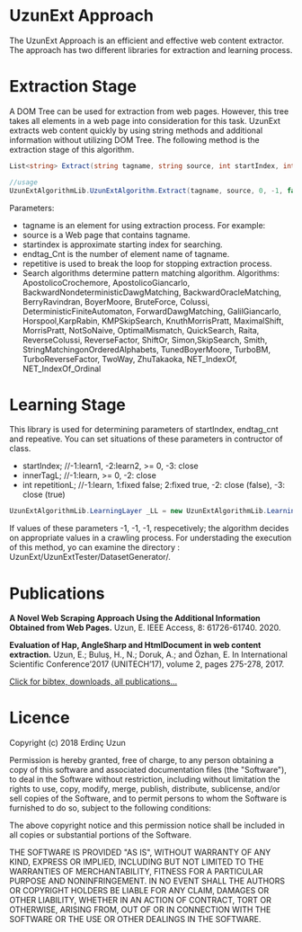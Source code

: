 # UzunExt Approach
The UzunExt Approach is an efficient and effective web content extractor. The approach has two different libraries for extraction and learning process.

# Extraction Stage
A DOM Tree can be used for extraction from web pages. However, this tree takes all elements in a web page into consideration for this task. UzunExt extracts web content quickly by using string methods and additional information without utilizing DOM Tree. The following method is the extraction stage of this algorithm.

```csharp
List<string> Extract(string tagname, string source, int startIndex, int endtag_cnt, bool repeative, ESMAJ.SearchAlgoritms.SearchAlgorithm sa);

//usage
UzunExtAlgorithmLib.UzunExtAlgorithm.Extract(tagname, source, 0, -1, false, (ESMAJ.SearchAlgoritms.SearchAlgorithm)34);
```
Parameters:
* tagname is an element for using extraction process. For example: <div id="main"> 
* source is a Web page that contains tagname.
* startindex is approximate starting index for searching.
* endtag_Cnt is the number of element name of tagname. 
* repetitive is used to break the loop for stopping extraction process.
* Search algorithms determine pattern matching algorithm. Algorithms: ApostolicoCrochemore, ApostolicoGiancarlo, BackwardNondeterministicDawgMatching, BackwardOracleMatching, BerryRavindran, BoyerMoore, BruteForce, Colussi, DeterministicFiniteAutomaton, ForwardDawgMatching, GalilGiancarlo, Horspool,KarpRabin, KMPSkipSearch, KnuthMorrisPratt, MaximalShift, MorrisPratt, NotSoNaive, OptimalMismatch, QuickSearch, Raita, ReverseColussi, ReverseFactor, ShiftOr, Simon,SkipSearch, Smith, StringMatchingonOrderedAlphabets, TunedBoyerMoore, TurboBM, TurboReverseFactor, TwoWay, ZhuTakaoka, NET_IndexOf, NET_IndexOf_Ordinal

# Learning Stage
This library is used for determining parameters of startIndex, endtag_cnt and repeative. You can set situations of these parameters in contructor of class.
* startIndex; //-1:learn1, -2:learn2, >= 0, -3: close
* innerTagL; //-1:learn, >= 0, -2: close
* int repetitionL; //-1:learn, 1:fixed false; 2:fixed true, -2: close (false), -3: close (true)
```csharp
UzunExtAlgorithmLib.LearningLayer _LL = new UzunExtAlgorithmLib.LearningLayer(learn_StartingPos, learn_ITC, learn_Repetition);
```
If values of these parameters -1, -1, -1, respecetively; the algorithm decides on appropriate values in a crawling process. For understading the execution of this method, yo can examine the directory : UzunExt/UzunExtTester/DatasetGenerator/.

# Publications
<b>A Novel Web Scraping Approach Using the Additional Information Obtained from Web Pages.</b> Uzun, E. IEEE Access, 8: 61726-61740. 2020.

<b>Evaluation of Hap, AngleSharp and HtmlDocument in web content extraction.</b> Uzun, E.; Buluş, H., N.; Doruk, A.; and Özhan, E. In International Scientific Conference’2017 (UNITECH’17), volume 2, pages 275-278, 2017. 

<a href="https://erdincuzun.com/yayinlar/" target="_blank">Click for bibtex, downloads, all publications...</a>

# Licence
Copyright (c) 2018 Erdinç Uzun

Permission is hereby granted, free of charge, to any person obtaining a copy of this software and associated documentation files (the "Software"), to deal in the Software without restriction, including without limitation the rights to use, copy, modify, merge, publish, distribute, sublicense, and/or sell copies of the Software, and to permit persons to whom the Software is furnished to do so, subject to the following conditions:

The above copyright notice and this permission notice shall be included in all copies or substantial portions of the Software.

THE SOFTWARE IS PROVIDED "AS IS", WITHOUT WARRANTY OF ANY KIND, EXPRESS OR IMPLIED, INCLUDING BUT NOT LIMITED TO THE WARRANTIES OF MERCHANTABILITY, FITNESS FOR A PARTICULAR PURPOSE AND NONINFRINGEMENT. IN NO EVENT SHALL THE AUTHORS OR COPYRIGHT HOLDERS BE LIABLE FOR ANY CLAIM, DAMAGES OR OTHER LIABILITY, WHETHER IN AN ACTION OF CONTRACT, TORT OR OTHERWISE, ARISING FROM, OUT OF OR IN CONNECTION WITH THE SOFTWARE OR THE USE OR OTHER DEALINGS IN THE SOFTWARE.
